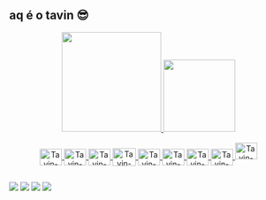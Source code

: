 ## aq é o tavin 😎

<div align="center">
  <a href="https://github.com/Tav1nnn">
  <img height="180em" src="https://github-readme-stats.vercel.app/api?username=Tav1nnn&show_icons=true&theme=dark&include_all_commits=true&count_private=true"/>
  <img height="130em" src="https://github-readme-stats.vercel.app/api/top-langs/?username=Tav1nnn&layout=compact&langs_count=7&theme=dark"/>
</div>
  
<div style="display: inline_block" align="center"><br>
  
  <img align="center" alt="Tavin-HTML" height="30" width="40" src="https://cdn.jsdelivr.net/gh/devicons/devicon/icons/html5/html5-original.svg">
  <img align="center" alt="Tavin-CSS" height="30" width="40" src="https://cdn.jsdelivr.net/gh/devicons/devicon/icons/css3/css3-original.svg">
  <img align="center" alt="Tavin-JS" height="30" width="40" src="https://cdn.jsdelivr.net/gh/devicons/devicon/icons/javascript/javascript-original.svg">
  <img align="center" alt="Tavin-Node" height="32" width="42" src="https://cdn.jsdelivr.net/gh/devicons/devicon/icons/nodejs/nodejs-original.svg">
  <img align="center" alt="Tavin-Java" height="30" width="40" src="https://cdn.jsdelivr.net/gh/devicons/devicon/icons/java/java-original.svg">
 
  <img align="center" alt="Tavin-MYsql" height="30" width="40" src="https://mariadb.com/wp-content/uploads/2019/11/mariadb-logo-vert_blue-transparent.png">
  
  <img align="center" alt="Tavin-BS" height="30" width="40" src="https://cdn.jsdelivr.net/gh/devicons/devicon/icons/bootstrap/bootstrap-original.svg">
  <img align="center" alt="Tavin-vscode" height="30" width="40" src="https://cdn.jsdelivr.net/gh/devicons/devicon/icons/vscode/vscode-original.svg">
   <img aling="center" alt="Tavin-mariaDB" height="30" width="40" src="https://www.mysql.com/common/logos/logo-mysql-170x115.png">
  
     
</div>


  ##
  
  
 <div> 
 
  <a href="https://www.instagram.com/otaaviiomarques/" target="_blank"><img src="https://img.shields.io/badge/-Instagram-%23E4405F?style=for-the-badge&logo=instagram&logoColor=white" target="_blank"></a>
  <a href = "https://twitter.com/_Tavinnn"><img src="https://img.shields.io/badge/Twitter-1DA1F2?style=for-the-badge&logo=twitter&logoColor=white"></a>
  <a href="https://www.linkedin.com/in/otavio-marques-804642231/" target="_blank"><img src="https://img.shields.io/badge/-LinkedIn-%230077B5?style=for-the-badge&logo=linkedin&logoColor=white" target="_blank"></a> 
 <a href = "marquesotavio251204@gmail.com"><img src="https://img.shields.io/badge/-Gmail-%23333?style=for-the-badge&logo=gmail&logoColor=white" target="_blank"></a>

 
</div>
  

<!--
**Tav1nnn/Tav1nnn** is a ✨ _special_ ✨ repository because its `README.md` (this file) appears on your GitHub profile.

Here are some ideas to get you started:

- 🔭 I’m currently working on ...
- 🌱 I’m currently learning ...
- 👯 I’m looking to collaborate on ...
- 🤔 I’m looking for help with ...
- 💬 Ask me about ...
- 📫 How to reach me: ...
- 😄 Pronouns: ...
- ⚡ Fun fact: ...
-->

